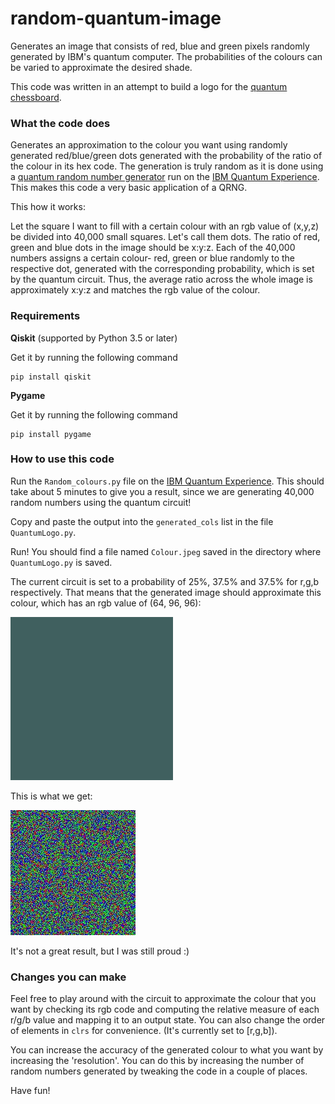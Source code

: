 # random-quantum-image
Generates an image that consists of red, blue and green pixels randomly generated by IBM's quantum computer. The probabilities of the colours can be varied to approximate the desired shade.

This code was written in an attempt to build a logo for the [quantum chessboard](https://github.com/SEDSCelestiaBPGC/quantum-chess.git).

### What the code does

Generates an approximation to the colour you want using randomly generated red/blue/green dots generated with the probability of the ratio of the colour in its hex code. The generation is truly random as it is done using a [quantum random number generator](https://quantumcomputinguk.org/tutorials/16-qubit-random-number-generator) run on the [IBM Quantum Experience](https://quantum-computing.ibm.com/). This makes this code a very basic application of a QRNG.

This how it works:

Let the square I want to fill with a certain colour with an rgb value of (x,y,z) be divided into 40,000 small squares. Let's call them dots. The ratio of red, green and blue dots in the image should be x:y:z. Each of the 40,000 numbers assigns a certain colour- red, green or blue randomly to the respective dot, generated with the corresponding probability, which is set by the quantum circuit. Thus, the average ratio across the whole image is approximately x:y:z and matches the rgb value of the colour.

### Requirements

**Qiskit** (supported by Python 3.5 or later)

Get it by running the following command
```
pip install qiskit
```

**Pygame**

Get it by running the following command
```
pip install pygame
```

### How to use this code

Run the `Random_colours.py` file on the [IBM Quantum Experience](https://quantum-computing.ibm.com/). This should take about 5 minutes to give you a result, since we are generating 40,000 random numbers using the quantum circuit!

Copy and paste the output into the `generated_cols` list in the file `QuantumLogo.py`.

Run! You should find a file named `Colour.jpeg` saved in the directory where `QuantumLogo.py` is saved.

The current circuit is set to a probability of 25%, 37.5% and 37.5% for r,g,b respectively. That means that the generated image should approximate this colour, which has an rgb value of (64, 96, 96):

![](https://github.com/ayushidubal/random-quantum-image/blob/main/Samples/Expected.jpg)

This is what we get:

![](https://github.com/ayushidubal/random-quantum-image/blob/main/Samples/Colour.jpeg)

It's not a great result, but I was still proud :)

### Changes you can make

Feel free to play around with the circuit to approximate the colour that you want by checking its rgb code and computing the relative measure of each r/g/b value and mapping it to an output state. You can also change the order of elements in `clrs` for convenience. (It's currently set to [r,g,b]).

You can increase the accuracy of the generated colour to what you want by increasing the 'resolution'. You can do this by increasing the number of random numbers generated by tweaking the code in a couple of places.

Have fun!

